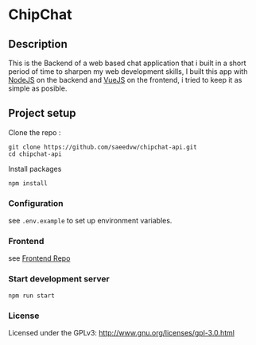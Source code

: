 # ChipChat
## Description
This is the Backend of a web based chat application that i built in a short period of time to sharpen my web development skills, I built this app with  [NodeJS](https://nodejs.org) on the backend and [VueJS](https://vuejs.org) on the frontend, i tried to keep it as simple as posible.

## Project setup
Clone the repo :
```
git clone https://github.com/saeedvw/chipchat-api.git
cd chipchat-api
```
Install packages
```
npm install
```

### Configuration
see `.env.example` to set up environment variables.

### Frontend
see [Frontend Repo](https://github.com/saeedvw/chipchat-ui.git)


### Start development server
```
npm run start
```

### License
Licensed under the GPLv3: http://www.gnu.org/licenses/gpl-3.0.html
